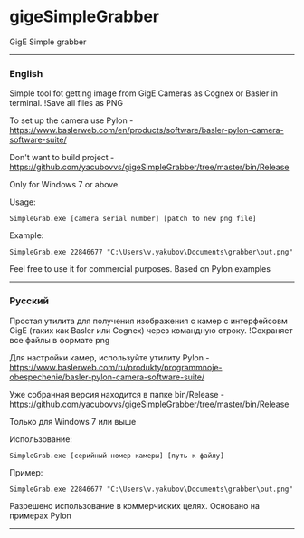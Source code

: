 # gigeSimpleGrabber
GigE Simple grabber
____

### English
Simple tool fot getting image from GigE Cameras as Cognex or Basler in terminal.
!Save all files as PNG

To set up the camera use Pylon - https://www.baslerweb.com/en/products/software/basler-pylon-camera-software-suite/

Don't want to build project - https://github.com/yacubovvs/gigeSimpleGrabber/tree/master/bin/Release

Only for Windows 7 or above.

Usage:
```
SimpleGrab.exe [camera serial number] [patch to new png file]  
```

Example:
```
SimpleGrab.exe 22846677 "C:\Users\v.yakubov\Documents\grabber\out.png"
```

Feel free to use it for commercial purposes.
Based on Pylon examples
____
### Русский
Простая утилита для получения изображения с камер с интерфейсовм GigE (таких как Basler или Cognex) через командную строку.
!Сохраняет все файлы в формате png

Для настройки камер, используйте утилиту Pylon - https://www.baslerweb.com/ru/produkty/programmnoje-obespechenie/basler-pylon-camera-software-suite/

Уже собранная версия находится в папке bin/Release - https://github.com/yacubovvs/gigeSimpleGrabber/tree/master/bin/Release

Только для Windows 7 или выше

Использование:
```
SimpleGrab.exe [серийный номер камеры] [путь к файлу]  
```

Пример:
```
SimpleGrab.exe 22846677 "C:\Users\v.yakubov\Documents\grabber\out.png"
```

Разрешено использование в коммерчиских целях.
Основано на примерах Pylon
____

